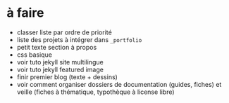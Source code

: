# à faire

- classer liste par ordre de priorité
- liste des projets à intégrer dans `_portfolio`
- petit texte section à propos
- css basique
- voir tuto jekyll site multilingue
- voir tuto jekyll featured image
- finir premier blog (texte + dessins)
- voir comment organiser dossiers de documentation (guides, fiches) et veille (fiches à thématique, typothèque à license libre) 
